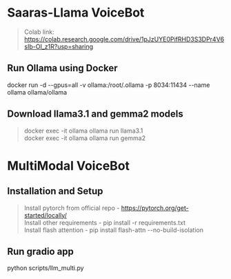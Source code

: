 # Saaras-Llama VoiceBot
>Colab link: https://colab.research.google.com/drive/1pJzUYE0PifRHD3S3DPr4V6sIb-OI_z1R?usp=sharing

## Run Ollama using Docker
docker run -d --gpus=all -v ollama:/root/.ollama -p 8034:11434 --name ollama ollama/ollama

## Download llama3.1 and gemma2 models
>docker exec -it ollama ollama run llama3.1    
>docker exec -it ollama ollama run gemma2    

# MultiModal VoiceBot

## Installation and Setup
> Install pytorch from official repo - https://pytorch.org/get-started/locally/    
> Install other requirements - pip install -r requirements.txt    
> Install flash attention - pip install flash-attn --no-build-isolation    

## Run gradio app
python scripts/llm_multi.py
